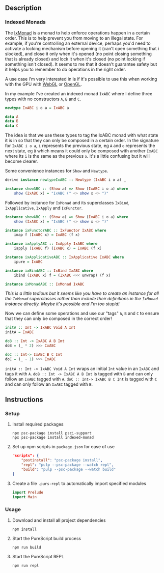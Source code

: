 ## Description
### Indexed Monads
The [IxMonad](https://pursuit.purescript.org/packages/purescript-indexed-monad/1.0.0/docs/Control.Monad.Indexed#t:IxMonad) is a monad to help enforce operations happen in a certain order. This is to help prevent you from moving to an illegal state. For example, if you're controlling an external device, perhaps you'd need to activate a locking mechanism before opening it (can't open something that i slocked), and close it only when it's opened (no point closing something that is already closed) and lock it when it's closed (no point locking if something isn't closed). It seems to me that it doesn't guarantee safety but it helps you to remember to do operations in the right order.

A use case I'm very interested in is if it's possible to use this when working with the GPU with [WebGL](https://get.webgl.org/) or [OpenGL](https://opengl.org/).

In my example I've created an indexed monad `IxABC` where I define three types with no constructors `A`, `B` and `C`.
```purescript
newtype IxABC i o a = IxABC a

data A
data B
data C
```
The idea is that we use these types to tag the IxABC monad with what state it is in so that they can only be composed in a certain order. In the signature for `IxABC i o a`, `i` represents the previous state, eg `A` and `o` represents the next state, eg `B` which means it could only be composed with another `IxABC` where its `i` is the same as the previous `o`. It's a little confusing but it will become clearer.

Some convenience instances for `Show` and `Newtype`.
```purescript
derive instance newtypeIxABC :: Newtype (IxABC i o a) _

instance showABC :: (Show a) => Show (IxABC i o a) where
    show (IxABC x) = "IxABC (" <> show x <> ")"
```
Followed by instance for `IxMonad` and its superclasses `IxBind`, `IxApplicative`, `IxApply` and `IxFunctor`.
```purescript
instance showABC :: (Show a) => Show (IxABC i o a) where
    show (IxABC x) = "IxABC (" <> show x <> ")"

instance ixFunctorABC :: IxFunctor IxABC where
    imap f (IxABC x) = IxABC (f x)

instance ixApplyABC :: IxApply IxABC where
    iapply (IxABC f) (IxABC x) = IxABC (f x)

instance ixApplicativeABC :: IxApplicative IxABC where
    ipure = IxABC

instance ixBindABC :: IxBind IxABC where
    ibind (IxABC x) f = (IxABC <<< unwrap) (f x)

instance ixMonadABC :: IxMonad IxABC
```
*This is a little tedious but it seems like you have to create an instance for all the `IxMonad` superclasses rather than include their definitions in the `IxMonad` instance directly. Maybe it's possible and I'm too stupid!*

Now we can define some operations and use our "tags" `A`, `B` and `C` to ensure that they can only be composed in the correct order!
```purescript
initA :: Int -> IxABC Void A Int
initA = IxABC

doB :: Int -> IxABC A B Int
doB = (_ * 2) >>> IxABC

doC :: Int-> IxABC B C Int
doC = (_ - 1) >>> IxABC
```
`initA :: Int -> IxABC Void A Int` wraps an initial `Int` value in an `IxABC` and tags it with `A`. `doB :: Int -> IxABC A B Int` is tagged with `B` and can only follow an `IxABC` tagged with `A`. `doC :: Int-> IxABC B C Int` is tagged with `C` and can only follow an `IxABC` tagged with `B`.
## Instructions
### Setup
1. Install required packages
    ```
    npx psc-package install psci-support
    npx psc-package install indexed-monad
    ```
1. Set up npm scripts in `package.json` for ease of use
    ```json
    "scripts": {
        "postinstall": "psc-package install",
        "repl": "pulp --psc-package --watch repl",
        "build": "pulp --psc-package --watch build"
    }
    ```
1. Create a file `.purs-repl` to automatically import specified modules
    ```purescript
    import Prelude
    import Main
    ```
### Usage
1. Download and install all project dependencies
    ```
    npm install
    ```
1. Start the PureScript build process
    ```
    npm run build
    ```
1. Start the PureScript REPL
    ```
    npm run repl
    ```